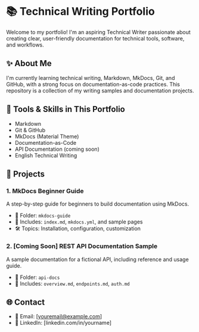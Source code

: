 # 📚 Technical Writing Portfolio

Welcome to my portfolio! I'm an aspiring Technical Writer passionate about creating clear, user-friendly documentation for technical tools, software, and workflows.

## ✨ About Me

I'm currently learning technical writing, Markdown, MkDocs, Git, and GitHub, with a strong focus on documentation-as-code practices. This repository is a collection of my writing samples and documentation projects.

## 🧰 Tools & Skills in This Portfolio

- Markdown
- Git & GitHub
- MkDocs (Material Theme)
- Documentation-as-Code
- API Documentation (coming soon)
- English Technical Writing

## 📁 Projects

### 1. MkDocs Beginner Guide
A step-by-step guide for beginners to build documentation using MkDocs.

- 📂 Folder: `mkdocs-guide`
- 📄 Includes: `index.md`, `mkdocs.yml`, and sample pages
- 🛠️ Topics: Installation, configuration, customization

### 2. [Coming Soon] REST API Documentation Sample
A sample documentation for a fictional API, including reference and usage guide.

- 📂 Folder: `api-docs`
- 📄 Includes: `overview.md`, `endpoints.md`, `auth.md`

## 🌐 Contact

- 📧 Email: [youremail@example.com]
- 💼 LinkedIn: [linkedin.com/in/yourname]
